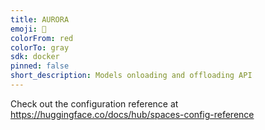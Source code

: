 ```yaml
---
title: AURORA
emoji: 🐨
colorFrom: red
colorTo: gray
sdk: docker
pinned: false
short_description: Models onloading and offloading API
---
```


Check out the configuration reference at https://huggingface.co/docs/hub/spaces-config-reference
